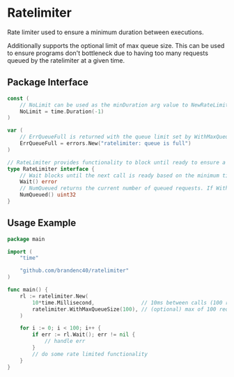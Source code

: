 # Ratelimiter

Rate limiter used to ensure a minimum duration between executions. 

Additionally supports the optional limit of max queue size. This can be used to ensure 
programs don't bottleneck due to having too many requests queued by the ratelimiter at a given time.


## Package Interface

```go 
const (
	// NoLimit can be used as the minDuration arg value to NewRateLimiter if no limiting is required.
	NoLimit = time.Duration(-1)
)

var (
	// ErrQueueFull is returned with the queue limit set by WithMaxQueueSize is exceeded.
	ErrQueueFull = errors.New("ratelimiter: queue is full")
)

// RateLimiter provides functionality to block until ready to ensure a rate limit is not exceeded
type RateLimiter interface {
	// Wait blocks until the next call is ready based on the minimum time between calls.
	Wait() error
	// NumQueued returns the current number of queued requests. If WithMaxQueueSize is not set, the result will always be 0.
	NumQueued() uint32
}
```

## Usage Example

```go
package main

import (
	"time"

	"github.com/brandenc40/ratelimiter"
)

func main() {
	rl := ratelimiter.New(
		10*time.Millisecond,               // 10ms between calls (100 rps)
		ratelimiter.WithMaxQueueSize(100), // (optional) max of 100 requests queued up before failure
	)

	for i := 0; i < 100; i++ {
		if err := rl.Wait(); err != nil {
			// handle err
		}
		// do some rate limited functionality
	}
}
```